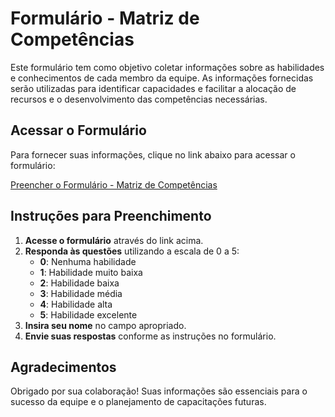 # Formulário - Matriz de Competências

Este formulário tem como objetivo coletar informações sobre as habilidades e conhecimentos de cada membro da equipe. As informações fornecidas serão utilizadas para identificar capacidades e facilitar a alocação de recursos e o desenvolvimento das competências necessárias.

## Acessar o Formulário

Para fornecer suas informações, clique no link abaixo para acessar o formulário:

[Preencher o Formulário - Matriz de Competências](https://docs.google.com/forms/d/e/1FAIpQLSfUV-NXA40mpgNJU0Saziyvl9DTxE_83hOWJhwQtMjBAcePeA/viewform?usp=sf_link)

## Instruções para Preenchimento

1. **Acesse o formulário** através do link acima.
2. **Responda às questões** utilizando a escala de 0 a 5:
   - **0**: Nenhuma habilidade
   - **1**: Habilidade muito baixa
   - **2**: Habilidade baixa
   - **3**: Habilidade média
   - **4**: Habilidade alta
   - **5**: Habilidade excelente
3. **Insira seu nome** no campo apropriado.
4. **Envie suas respostas** conforme as instruções no formulário.

## Agradecimentos

Obrigado por sua colaboração! Suas informações são essenciais para o sucesso da equipe e o planejamento de capacitações futuras.
